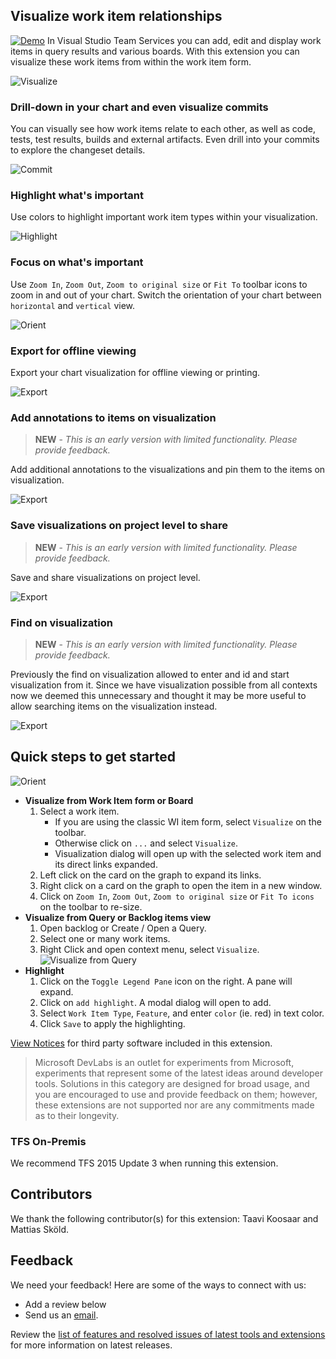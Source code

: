 ## Visualize work item relationships

[![Demo](images/wvizdemo.png)](https://channel9.msdn.com/Series/Visual-Studio-ALM-Rangers-Demos/VS-Team-Services-Work-Item-Visualization-Extension) In Visual Studio Team Services you can add, edit and display work items in query results and various boards. With this extension you can visualize these work items from within the work item form. 

![Visualize](images/image1.png)

### Drill-down in your chart and even visualize commits

You can visually see how work items relate to each other, as well as code, tests, test results, builds and external artifacts. Even drill into your commits to explore the changeset details.

![Commit](images/image4.png)

### Highlight what's important
Use colors to highlight important work item types within your visualization.

![Highlight](images/image3.png)

### Focus on what's important
Use `Zoom In`, `Zoom Out`, `Zoom to original size` or `Fit To` toolbar icons to zoom in and out of your chart. Switch the orientation of your chart between `horizontal` and `vertical` view.

![Orient](images/image2.png)

### Export for offline viewing
Export your chart visualization for offline viewing or printing. 

![Export](images/image5.png)

### Add annotations to items on visualization

> **NEW** - *This is an early version with limited functionality. Please provide feedback.*

Add additional annotations to the visualizations and pin them to the items on visualization. 

![Export](images/annotations.png)

### Save visualizations on project level to share

> **NEW** - *This is an early version with limited functionality. Please provide feedback.*

Save and share visualizations on project level.  

![Export](images/shareVisualization.png)

### Find on visualization

> **NEW** - *This is an early version with limited functionality. Please provide feedback.*

Previously the find on visualization allowed to enter and id and start visualization from it. Since we have visualization possible from all contexts now we deemed this unnecessary and thought it may be more useful to allow searching items on the visualization instead.  

![Export](images/findOnVisualization.png)

## Quick steps to get started

![Orient](images/image6.png)

- **Visualize from Work Item form or Board**
	1. Select a work item. 
		- If you are using the classic WI item form, select `Visualize` on the toolbar.
		- Otherwise click on `...` and select `Visualize`.
		- Visualization dialog will open up with the selected work item and its direct links expanded.
	1. Left click on the card on the graph to expand its links.
	1. Right click on a card on the graph to open the item in a new window.
	1. Click on `Zoom In`, `Zoom Out`, `Zoom to original size` or `Fit To icons` on the toolbar to re-size.
- **Visualize from Query or Backlog items view**
	1. Open backlog or Create / Open a Query.
	2. Select one or many work items.
	3. Right Click and open context menu, select `Visualize`.
![Visualize from Query](images/VisualizeFromQuery.png)	
- **Highlight**
	1. Click on the `Toggle Legend Pane` icon on the right. A pane will expand.
	2. Click on `add highlight`. A modal dialog will open to add.
	3. Select `Work Item Type`, `Feature`, and enter `color` (ie. red) in text color. 
	4. Click `Save` to apply the highlighting.

[View Notices](https://marketplace.visualstudio.com/_apis/public/gallery/publisher/ms-devlabs/extension/WorkitemVisualization/latest/assetbyname/ThirdPartyNotice.txt) for third party software included in this extension.

> Microsoft DevLabs is an outlet for experiments from Microsoft, experiments that represent some of the latest ideas around developer tools. Solutions in this category are designed for broad usage, and you are encouraged to use and provide feedback on them; however, these extensions are not supported nor are any commitments made as to their longevity.

### TFS On-Premis

We recommend TFS 2015 Update 3 when running this extension.

## Contributors

We thank the following contributor(s) for this extension: Taavi Koosaar and Mattias Sköld.

## Feedback

We need your feedback! Here are some of the ways to connect with us:

- Add a review below
- Send us an [email](mailto://mktdevlabs@microsoft.com).

Review the [list of features and resolved issues of latest tools and extensions](https://aka.ms/vsarreleases) for more information on latest releases. 
